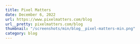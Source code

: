 ```yaml
---
title: Pixel Matters
date: December 6, 2022
url: https://www.pixelmatters.com/blog
url__pretty: pixelmatters.com/blog
thumbnail: "/screenshots/min/blog__pixel-matters-min.png"
category: blog
---
```

